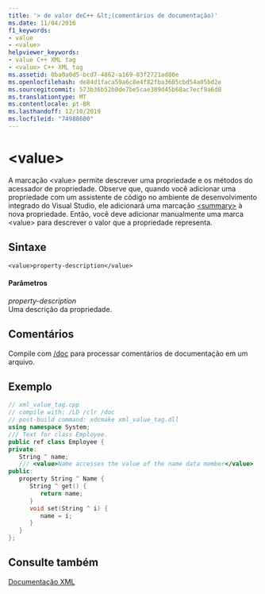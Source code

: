 ```yaml
---
title: '> de valor deC++ &lt;(comentários de documentação)'
ms.date: 11/04/2016
f1_keywords:
- value
- <value>
helpviewer_keywords:
- value C++ XML tag
- <value> C++ XML tag
ms.assetid: 0ba0a0d5-bcd7-4862-a169-83f2721ad80e
ms.openlocfilehash: de84d1faca59a6c8e4f82fba3605cbd54a05bd2e
ms.sourcegitcommit: 573b36b52b0de7be5cae309d45b68ac7ecf9a6d8
ms.translationtype: MT
ms.contentlocale: pt-BR
ms.lasthandoff: 12/10/2019
ms.locfileid: "74988600"
---
```

# <a name="ltvaluegt"></a>&lt;value&gt;

A marcação \<value> permite descrever uma propriedade e os métodos do acessador de propriedade. Observe que, quando você adicionar uma propriedade com um assistente de código no ambiente de desenvolvimento integrado do Visual Studio, ele adicionará uma marcação [\<summary>](summary-visual-cpp.md) à nova propriedade. Então, você deve adicionar manualmente uma marca \<value> para descrever o valor que a propriedade representa.

## <a name="syntax"></a>Sintaxe

```
<value>property-description</value>
```

#### <a name="parameters"></a>Parâmetros

*property-description*<br/>
Uma descrição da propriedade.

## <a name="remarks"></a>Comentários

Compile com [/doc](doc-process-documentation-comments-c-cpp.md) para processar comentários de documentação em um arquivo.

## <a name="example"></a>Exemplo

```cpp
// xml_value_tag.cpp
// compile with: /LD /clr /doc
// post-build command: xdcmake xml_value_tag.dll
using namespace System;
/// Text for class Employee.
public ref class Employee {
private:
   String ^ name;
   /// <value>Name accesses the value of the name data member</value>
public:
   property String ^ Name {
      String ^ get() {
         return name;
      }
      void set(String ^ i) {
         name = i;
      }
   }
};
```

## <a name="see-also"></a>Consulte também

[Documentação XML](xml-documentation-visual-cpp.md)
